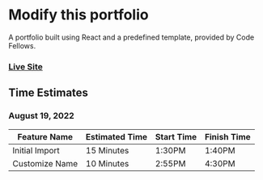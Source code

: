 # Modify this portfolio
A portfolio built using React and a predefined template, provided by Code Fellows.
### [Live Site](https://shepleysound-react-portfolio.netlify.app/)

## Time Estimates

### August 19, 2022

| Feature Name | Estimated Time | Start Time | Finish Time |
| ------------ | -------------- | ---------- | ----------- |
| Initial Import | 15 Minutes | 1:30PM | 1:40PM |
| Customize Name | 10 Minutes | 2:55PM | 4:30PM |
